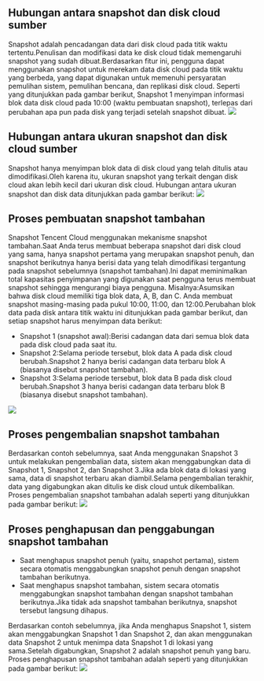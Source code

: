 ## Hubungan antara snapshot dan disk cloud sumber
Snapshot adalah pencadangan data dari disk cloud pada titik waktu tertentu.Penulisan dan modifikasi data ke disk cloud tidak memengaruhi snapshot yang sudah dibuat.Berdasarkan fitur ini, pengguna dapat menggunakan snapshot untuk merekam data disk cloud pada titik waktu yang berbeda, yang dapat digunakan untuk memenuhi persyaratan pemulihan sistem, pemulihan bencana, dan replikasi disk cloud.
Seperti yang ditunjukkan pada gambar berikut, Snapshot 1 menyimpan informasi blok data disk cloud pada 10:00 (waktu pembuatan snapshot), terlepas dari perubahan apa pun pada disk yang terjadi setelah snapshot dibuat.
![](https://main.qcloudimg.com/raw/1f7e576a6ea9e4f85273b0b147108c9b.png)

## Hubungan antara ukuran snapshot dan disk cloud sumber
Snapshot hanya menyimpan blok data di disk cloud yang telah ditulis atau dimodifikasi.Oleh karena itu, ukuran snapshot yang terkait dengan disk cloud akan lebih kecil dari ukuran disk cloud.
Hubungan antara ukuran snapshot dan disk data ditunjukkan pada gambar berikut:
![](https://main.qcloudimg.com/raw/00913478170abba28952aa9c8dc13c82.png)

## Proses pembuatan snapshot tambahan
Snapshot Tencent Cloud menggunakan mekanisme snapshot tambahan.Saat Anda terus membuat beberapa snapshot dari disk cloud yang sama, hanya snapshot pertama yang merupakan snapshot penuh, dan snapshot berikutnya hanya berisi data yang telah dimodifikasi tergantung pada snapshot sebelumnya (snapshot tambahan).Ini dapat meminimalkan total kapasitas penyimpanan yang digunakan saat pengguna terus membuat snapshot sehingga mengurangi biaya pengguna.
Misalnya:Asumsikan bahwa disk cloud memiliki tiga blok data, A, B, dan C. Anda membuat snapshot masing-masing pada pukul 10:00, 11:00, dan 12:00.Perubahan blok data pada disk antara titik waktu ini ditunjukkan pada gambar berikut, dan setiap snapshot harus menyimpan data berikut:
- Snapshot 1 (snapshot awal):Berisi cadangan data dari semua blok data pada disk cloud pada saat itu.
- Snapshot 2:Selama periode tersebut, blok data A pada disk cloud berubah.Snapshot 2 hanya berisi cadangan data terbaru blok A (biasanya disebut snapshot tambahan).
- Snapshot 3:Selama periode tersebut, blok data B pada disk cloud berubah.Snapshot 3 hanya berisi cadangan data terbaru blok B (biasanya disebut snapshot tambahan).

![](https://main.qcloudimg.com/raw/bcdf30c658a08ef47196f8127608423b.png)

## Proses pengembalian snapshot tambahan
Berdasarkan contoh sebelumnya, saat Anda menggunakan Snapshot 3 untuk melakukan pengembalian data, sistem akan menggabungkan data di Snapshot 1, Snapshot 2, dan Snapshot 3.Jika ada blok data di lokasi yang sama, data di snapshot terbaru akan diambil.Selama pengembalian terakhir, data yang digabungkan akan ditulis ke disk cloud untuk dikembalikan.
Proses pengembalian snapshot tambahan adalah seperti yang ditunjukkan pada gambar berikut:
![](https://main.qcloudimg.com/raw/745e412b2dfa84ea6ba5e8e0fc720fc8.png)

## Proses penghapusan dan penggabungan snapshot tambahan
- Saat menghapus snapshot penuh (yaitu, snapshot pertama), sistem secara otomatis menggabungkan snapshot penuh dengan snapshot tambahan berikutnya.
- Saat menghapus snapshot tambahan, sistem secara otomatis menggabungkan snapshot tambahan dengan snapshot tambahan berikutnya.Jika tidak ada snapshot tambahan berikutnya, snapshot tersebut langsung dihapus.

Berdasarkan contoh sebelumnya, jika Anda menghapus Snapshot 1, sistem akan menggabungkan Snapshot 1 dan Snapshot 2, dan akan menggunakan data Snapshot 2 untuk menimpa data Snapshot 1 di lokasi yang sama.Setelah digabungkan, Snapshot 2 adalah snapshot penuh yang baru.
Proses penghapusan snapshot tambahan adalah seperti yang ditunjukkan pada gambar berikut:
![](https://qcloudimg.tencent-cloud.cn/raw/2f2bb2449450a52df265537da14768b5.png)
